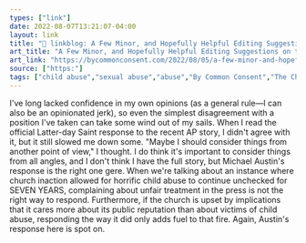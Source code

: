 ```yaml
---
types: ["link"]
date: 2022-08-07T13:21:07-04:00
layout: link
title: "🔗 linkblog: A Few Minor, and Hopefully Helpful Editing Suggestions on the LDS Church’s Recent Statement about Abuse | By Common Consent, a Mormon Blog'"
art_title: "A Few Minor, and Hopefully Helpful Editing Suggestions on the LDS Church’s Recent Statement about Abuse | By Common Consent, a Mormon Blog"
art_link: "https://bycommonconsent.com/2022/08/05/a-few-minor-and-hopefully-helpful-editing-suggestions-on-the-lds-churchs-recent-statement-about-abuse/"
source: ["https:"]
tags: ["child abuse","sexual abuse","abuse","By Common Consent","The Church of Jesus Christ of Latter-day Saints","Mormonism"]
---
```

I've long lacked confidence in my own opinions (as a general rule—I can also be an opinionated jerk), so even the simplest disagreement with a position I've taken can take some wind out of my sails. When I read the official Latter-day Saint response to the recent AP story, I didn't agree with it, but it still slowed me down some. "Maybe I should consider things from another point of view," I thought. I do think it's important to consider things from all angles, and I don't think I have the full story, but Michael Austin's response is the right one gere. When we're talking about an instance where church inaction allowed for horrific child abuse to continue unchecked for SEVEN YEARS, complaining about unfair treatment in the press is not the right way to respond. Furthermore, if the church is upset by implications that it cares more about its public reputation than about victims of child abuse, responding the way it did only adds fuel to that fire. Again, Austin's response here is spot on.
 
